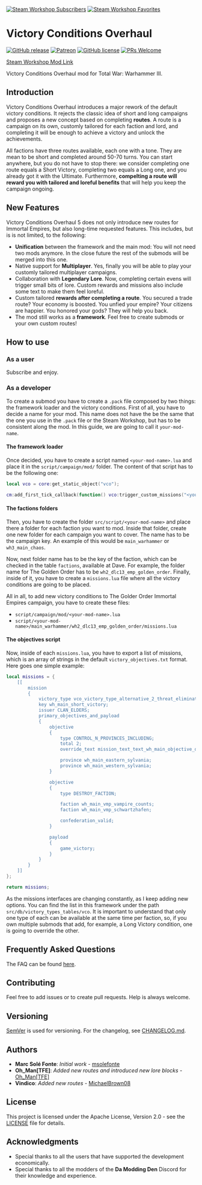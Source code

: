 [![Steam Workshop Subscribers](https://img.shields.io/endpoint?style=for-the-badge&url=https%3A%2F%2Fshieldsio-steam-workshop.jross.me%2F2858059010%2Fsubscriptions-text)](https://steamcommunity.com/sharedfiles/filedetails/?id=2858059010)
[![Steam Workshop Favorites](https://img.shields.io/endpoint?style=for-the-badge&url=https%3A%2F%2Fshieldsio-steam-workshop.jross.me%2F2858059010%2Ffavourites-text)](https://steamcommunity.com/sharedfiles/filedetails/?id=2858059010)

# Victory Conditions Overhaul

[![GitHub release](https://img.shields.io/github/release/msolefonte/vco.svg?style=flat)](https://GitHub.com/msolefonte/vco/releases/)
[![Patreon](https://img.shields.io/endpoint.svg?url=https%3A%2F%2Fshieldsio-patreon.vercel.app%2Fapi%3Fusername%3Dwolfylpdc%26type%3Dpatrons&style=flat)](https://www.patreon.com/wolfylpdc)
[![GitHub license](https://img.shields.io/github/license/msolefonte/vco?style=flat)](https://github.com/msolefonte/vco/blob/master/LICENSE)
[![PRs Welcome](https://img.shields.io/badge/PRs-welcome-brightgreen.svg?style=flat)](http://makeapullrequest.com)

[Steam Workshop Mod Link](https://steamcommunity.com/workshop/filedetails/?id=2858059010)

Victory Conditions Overhaul mod for Total War: Warhammer III.

## Introduction

Victory Conditions Overhaul introduces a major rework of the default victory conditions. It rejects the classic idea of
short and long campaigns and proposes a new concept based on completing **routes**. A route is a campaign on its own, 
customly tailored for each faction and lord, and completing it will be enough to achieve a victory and unlock the 
achievements. 

All factions have three routes available, each one with a tone. They are mean to be short and completed around 50-70
turns. You can start anywhere, but you do not have to stop there: we consider completing one route equals a Short
Victory, completing two equals a Long one, and you already got it with the Ultimate. Furthermore, **compelting a route 
will reward you with tailored and loreful benefits** that will help you keep the campaign ongoing.

## New Features

Victory Conditions Overhaul 5 does not only introduce new routes for Immortal Empires, but also long-time requested 
features. This includes, but is is not limited, to the following:

* **Unification** between the framework and the main mod: You will not need two mods anymore. In the close future the 
rest of the submods will be merged into this one.
* Native support for **Multiplayer**. Yes, finally you will be able to play your customly tailored multiplayer 
campaigns. 
* Collaboration with **Legendary Lore**. Now, completing certain evens will trigger small bits of lore. Custom rewards 
and missions also include some text to make them feel loreful.
* Custom tailored **rewards after completing a route**. You secured a trade route? Your economy is boosted. You unfied 
your empire? Your citizens are happier. You honored your gods? They will help you back.
* The mod still works as a **framework**. Feel free to create submods or your own custom routes!

## How to use

### As a user

Subscribe and enjoy.

### As a developer

To create a submod you have to create a `.pack` file composed by two things: the framework loader and the victory
conditions. First of all, you have to decide a name for your mod. This name does not have the be the same that the
one you use in the `.pack` file or the Steam Workshop, but has to be consistent along the mod. In this guide, we are
going to call it `your-mod-name`.

#### The framework loader

Once decided, you have to create a script named `<your-mod-name>.lua` and place it in the `script/campaign/mod/` folder.
The content of that script has to be the following one:

```lua
local vco = core:get_static_object("vco");

cm:add_first_tick_callback(function() vco:trigger_custom_missions("<your-mod-name>") end);
```

#### The factions folders

Then, you have to create the folder `src/script/<your-mod-name>` and place there a folder for each faction you want to 
mod. Inside that folder, create one new folder for each campaign you want to cover. The name has to be the campaign key.
An example of this would be `main_warhammer` or `wh3_main_chaos`.

Now, next folder name has to be the key of the faction, which can be checked in the table `factions`, available at Dave. 
For example, the folder name for The Golden Order has to be `wh2_dlc13_emp_golden_order`. Finally, inside of it, you 
have to create a `missions.lua` file where all the victory conditions are going to be placed.

All in all, to add new victory conditions to The Golder Order Immortal Empires campaign, you have to create these files:

* `script/campaign/mod/<your-mod-name>.lua`
* `script/<your-mod-name>/main_warhammer/wh2_dlc13_emp_golden_order/missions.lua`

#### The objectives script

Now, inside of each `missions.lua`, you have to export a list of missions, which is an array of strings in the default
`victory_objectives.txt` format. Here goes one simple example:

```lua
local missions = {
	[[
 		mission
		{
			victory_type vco_victory_type_alternative_2_threat_elimination;
			key wh_main_short_victory;
			issuer CLAN_ELDERS;
			primary_objectives_and_payload
			{
				objective
				{
					type CONTROL_N_PROVINCES_INCLUDING;
					total 2;
					override_text mission_text_text_wh_main_objective_override_empire_sylvania;

					province wh_main_eastern_sylvania;
					province wh_main_western_sylvania;
				}

				objective
				{
					type DESTROY_FACTION;

					faction wh_main_vmp_vampire_counts;
					faction wh_main_vmp_schwartzhafen;

					confederation_valid;
				}

				payload
				{
					game_victory;
				}
			}
		}
	]]
};

return missions;
```

As the missions interfaces are changing constantly, as I keep adding new options. You can find the list in this 
framework under the path `src/db/victory_types_tables/vco`. It is important to understand that only one type of each
can be available at the same time per faction, so, if you own multiple submods that add, for example, a Long Victory
condition, one is going to override the other.

## Frequently Asked Questions

The FAQ can be found [here](https://www.github.com/msolefonte/tww2-vco2-framework/docs/faq.md).

## Contributing

Feel free to add issues or to create pull requests. Help is always welcome.

## Versioning

[SemVer](http://semver.org/) is used for versioning. For the changelog, see [CHANGELOG.md](CHANGELOG.md).

## Authors

* **Marc Solé Fonte**: *Initial work* - [msolefonte](https://github.com/msolefonte)
* **Oh_Man[TFE]**: *Added new routes and introduced new lore blocks* - [Oh_Man[TFE]](https://steamcommunity.com/profiles/76561197972445688/)
* **Vindico**: *Added new routes* - [MichaelBrown08](https://github.com/MichaelBrown08)

## License

This project is licensed under the Apache License, Version 2.0 - see the [LICENSE](LICENSE) file for details.

## Acknowledgments

* Special thanks to all the users that have supported the development economically.
* Special thanks to all the modders of the **Da Modding Den** Discord for their knowledge and experience.
